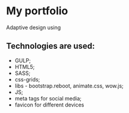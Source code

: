 # My portfolio

Adaptive design using

## Technologies are used:

- GULP;
- HTML5;
- SASS;
- css-grids;
- libs - bootstrap.reboot, animate.css, wow.js;
- JS;
- meta tags for social media;
- favicon for different devices

